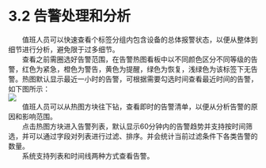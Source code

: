 # 3.2    告警处理和分析
　　值班人员可以快速查看个标签分组内包含设备的总体报警状态，以便从整体到细节进行分析，避免限于过多细节。  
　　查看之前需圈选好告警范围，在告警热图看板中以不同颜色区分不同等级的告警，红色为紧急，橙色为警告，黄色为提醒，绿色为恢复，浅绿色为该标签下无告警。热图默认显示最近一小时的告警，可根据需要勾选时间查看最近时间的告警，如下图所示：  
![](图8.jpeg)  
　　值班人员可以从热图方块往下钻，查看即时的告警清单，以便从分析告警的原因和影响范围。  
　　点击热图方块进入告警列表，默认显示60分钟内的告警趋势并支持按时间筛选，并可以通过字段对列表进行过滤、排序。并会统计当前过滤条件下各类告警的数量。  
　　系统支持列表和时间线两种方式查看告警。  
